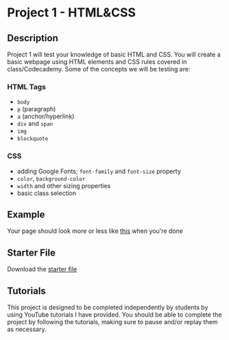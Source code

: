 # Project 1 - HTML&CSS
## Description
Project 1 will test your knowledge of basic HTML and CSS. You will create a basic webpage using HTML elements and CSS rules covered in class/Codecademy. Some of the concepts we will be testing are:

### HTML Tags
 * `body`
 * `p` (paragraph)
 * `a` (anchor/hyperlink)
 * `div` and `span`
 * `img`
 * `blockquote`

### CSS
 * adding Google Fonts; `font-family` and `font-size` property
 * `color`, `background-color`
 * `width` and other sizing properties
 * basic class selection

## Example
Your page should look more or less like [this]() when you're done

## Starter File
Download the [starter file]()

## Tutorials
This project is designed to be completed independently by students by using YouTube tutorials I have provided. You should be able to complete the project by following the tutorials, making sure to pause and/or replay them as necessary.
